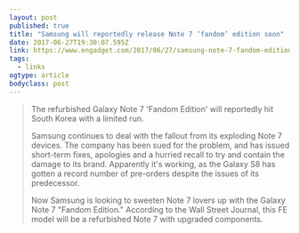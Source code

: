 ```yaml
---
layout: post 
published: true 
title: "Samsung will reportedly release Note 7 ‘fandom’ edition soon" 
date: 2017-06-27T19:30:07.595Z 
link: https://www.engadget.com/2017/06/27/samsung-note-7-fandom-edition/ 
tags:
  - links
ogtype: article 
bodyclass: post 
---
```


> The refurbished Galaxy Note 7 'Fandom Edition' will reportedly hit South Korea with a limited run.
> 
> Samsung continues to deal with the fallout from its exploding Note 7 devices. The company has been sued for the problem, and has issued short-term fixes, apologies and a hurried recall to try and contain the damage to its brand. Apparently it's working, as the Galaxy S8 has gotten a record number of pre-orders despite the issues of its predecessor.
> 
> Now Samsung is looking to sweeten Note 7 lovers up with the Galaxy Note 7 "Fandom Edition." According to the Wall Street Journal, this FE model will be a refurbished Note 7 with upgraded components.

